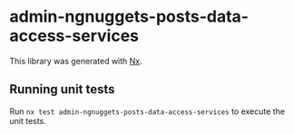 # admin-ngnuggets-posts-data-access-services

This library was generated with [Nx](https://nx.dev).

## Running unit tests

Run `nx test admin-ngnuggets-posts-data-access-services` to execute the unit tests.
